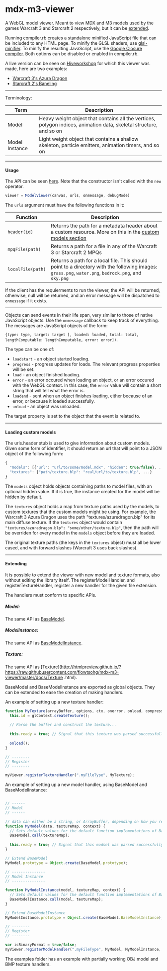 mdx-m3-viewer
=============

A WebGL model viewer. Meant to view MDX and M3 models used by the games Warcraft 3 and Starcraft 2 respectively, but it can be [extended](#extending).

Running compiler.rb creates a standalone minified JavaScript file that can be included to any HTML page.
To minify the GLSL shaders, use [glsl-minifier](https://github.com/flowtsohg/glsl-minifier).
To minify the resulting JavaScript, use the [Google Closure compiler](https://developers.google.com/closure/compiler/).
Both options can be disabled or enabled in compiler.rb.

A live version can be seen on [Hiveworkshop](http://www.hiveworkshop.com) for which this viewer was made, here are two examples:
* [Warcraft 3's Azura Dragon](http://viewer.hiveworkshop.com?q=Units/Creeps/AzureDragon/AzureDragon.mdx)
* [Starcraft 2's Baneling](http://viewer.hiveworkshop.com?q=Assets/units/zerg/baneling/baneling.m3)

------------------------

Terminology:

| Term | Description |
| ------------- | ------------- |
| Model | Heavy weight object that contains all the vertices, polygon indices, animation data, skeletal structure, and so on |
| Model Instance | Light weight object that contains a shallow skeleton, particle emitters, animation timers, and so on |

------------------------

#### Usage

The API can be seen [here](http://htmlpreview.github.io/?https://raw.githubusercontent.com/flowtsohg/mdx-m3-viewer/master/docs/ModelViewer.html).
Note that the constructor isn't called with the `new` operator.

```javascript
viewer = ModelViewer(canvas, urls, onmessage, debugMode)
```

The `urls` argument must have the following functions in it:

| Function | Description |
| ------------- | ------------- |
| `header(id)` | Returns the path for a metadata header about a custom resource. More on this in the [custom models section](#custom-models) |
| `mpqFile(path)` | Returns a path for a file in any of the Warcraft 3 or Starcraft 2 MPQs |
| `localFile(path)` | Returns a path for a local file. This should point to a directory with the following images: `grass.png`, `water.png`, `bedrock.png`, and `sky.png` |

If the client has the requierments to run the viewer, the API will be returned, otherwise, null will be returned, and an error message will be dispatched to `onmessage` if it exists.

------------------------

Objects can send events in their life span, very similar to those of native JavaScript objects.
Use the `onmessage` callback to keep track of everything.
The messages are JavaScript objects of the form:

`{type: type, target: target [, loaded: loaded, total: total, lengthComputable: lengthComputable, error: error])`.

The type can be one of:
* `loadstart` - an object started loading.
* `progress` - progress updates for loads. The relevant progress properties will be set.
* `load` - an object finished loading.
* `error` - an error occured when loading an object, or an error occured with the WebGL context. In this case, the `error` value will contain a short string that will tell what the error is.
* `loadend` - sent when an object finishes loading, either because of an error, or because it loaded successfully.
* `unload` - an object was unloaded.

The target property is set to the object that the event is related to.

------------------------

#### <a name="custom-models"></a> Loading custom models

The urls.header stub is used to give information about custom models. Given some form of identifier, it should return an url that will point to a JSON object of the following form:

```javascript
{
  "models": [{"url": "url/to/some/model.mdx", "hidden": true/false}, ...],
  "textures": {"path/texture.blp": "real/url/to/texture.blp", ...}
}
```

The `models` object holds objects containing paths to model files, with an optional hidden value. If it is true, the instance created for the model will be hidden by default.

The `textures` object holds a map from texture paths used by the models, to custom textures that the custom models might be using. For example, the Warcraft 3 Azura Dragon uses the path "textures/azuredragon.blp" for its main diffuse texture. If the `textures` object would contain `"textures/azuradragon.blp": "some/other/texture.blp"`, then the path will be overriden for every model in the `models` object before they are loaded.

The original texture paths (the keys in the `textures` object) must all be lower cased, and with forward slashes (Warcraft 3 uses back slashes).

------------------------

#### <a name="extending"></a> Extending

It is possible to extend the viewer with new model and texture formats, also without editing the library itself.
The registerModelHandler, and registerTextureHandler, register a new handler for the given file extension.

The handlers must conform to specific APIs.

##### Model:
The same API as [BaseModel](http://htmlpreview.github.io/?https://raw.githubusercontent.com/flowtsohg/mdx-m3-viewer/master/docs/BaseModel.html).

##### ModelInstance:
The same API as [BaseModelInstance](http://htmlpreview.github.io/?https://raw.githubusercontent.com/flowtsohg/mdx-m3-viewer/master/docs/BaseModelInstance.html).

##### Texture:
The same API as [Texture](http://htmlpreview.github.io/?https://raw.githubusercontent.com/flowtsohg/mdx-m3-viewer/master/docs/Texture
.html).

BaseModel and BaseModelInstance are exported as global objects. They can be extended to ease the creation of making handlers.

An example of setting up a new texture handler:
```js
function MyTexture(arrayBuffer, options, ctx, onerror, onload, compressedTextures) {
  this.id = glContext.createTexture();
  
  // Parse the buffer and construct the texture...
  
  this.ready = true; // Signal that this texture was parsed successfully. If it isn't set, the texture wont be used.
  
  onload();
}

// --------
// Register
// --------

myViewer.registerTextureHandler(".myFileType", MyTexture);

```



An example of setting up a new model handler, using BaseModel and BaseModelInstance:
```js

// ------
// Model
// ------

// data can either be a string, or ArrayBuffer, depending on how you registered this handler.
function MyModel(data, textureMap, context) {
  // Sets default values for the default function implementations of BaseModel
  BaseModel.call(textureMap);
  
  this.ready = true; // Signal that this modsel was parsed successfully. If it isn't set, the model wont be used.
}

// Extend BaseModel
MyModel.prototype = Object.create(BaseModel.prototype);

// ---------------
// Model Instance
// ---------------

function MyModelInstance(model, textureMap, context) {
  // Sets default values for the default function implementations of BaseModelInstance
  BaseModelInstance.call(model, textureMap);
}

// Extend BaseModelInstance
MyModelInstance.prototype = Object.create(BaseModel.BaseModelInstance);

// --------
// Register
// --------

var isBinaryFormat = true/false;
myViewer.registerModelHandler(".myFileType", MyModel, MyModelInstance, isBinaryFormat);
```

The examples folder has an example with partially working OBJ model and BMP texture handlers.
